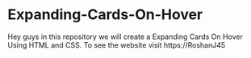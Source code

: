 # Expanding-Cards-On-Hover
Hey guys in this repository we will create a Expanding Cards On Hover Using HTML and CSS. To see the website visit https://RoshanJ45
